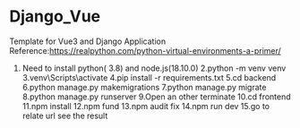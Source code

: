 # Django_Vue
Template for Vue3 and Django Application
Reference:https://realpython.com/python-virtual-environments-a-primer/

1. Need to install python( 3.8) and node.js(18.10.0)
2.python -m venv venv
3.venv\Scripts\activate
4.pip install -r requirements.txt
5.cd backend
6.python manage.py makemigrations
7.python manage.py migrate
8.python manage.py runserver
9.Open an other terminate
10.cd frontend
11.npm install
12.npm fund
13.npm audit fix
14.npm run dev
15.go to relate url see the result
